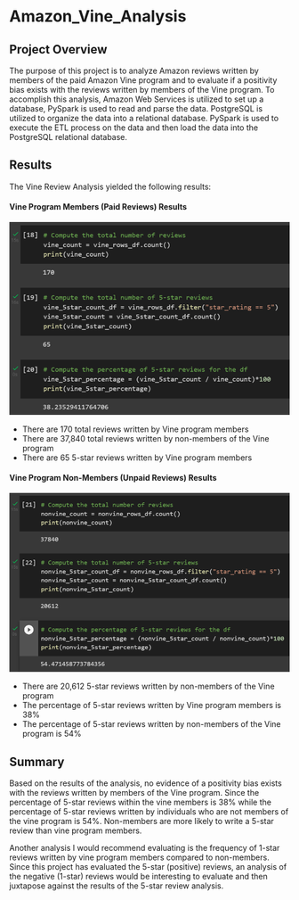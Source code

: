 # Amazon_Vine_Analysis

## Project Overview
The purpose of this project is to analyze Amazon reviews written by members of the paid Amazon Vine program and to evaluate if a positivity bias exists with the reviews written by members of the Vine program. To accomplish this analysis, Amazon Web Services is utilized to set up a database, PySpark is used to read and parse the data.  PostgreSQL is utilized to organize the data into a relational database.  PySpark is used to execute the ETL process on the data and then load the data into the PostgreSQL relational database.


## Results

The Vine Review Analysis yielded the following results:

#### Vine Program Members (Paid Reviews) Results

![vine 5star summary](https://github.com/mewers2/Amazon_Vine_Analysis/blob/main/Resources/vine_summary.png)

- There are 170 total reviews written by Vine program members
- There are 37,840 total reviews written by non-members of the Vine program
- There are 65 5-star reviews written by Vine program members

#### Vine Program Non-Members (Unpaid Reviews) Results

![nonvine 5star summary](https://github.com/mewers2/Amazon_Vine_Analysis/blob/main/Resources/nonvine_summary.png)

- There are 20,612 5-star reviews written by non-members of the Vine program
- The percentage of 5-star reviews written by Vine program members is 38%
- The percentage of 5-star reviews written by non-members of the Vine program is 54%


## Summary
Based on the results of the analysis, no evidence of a positivity bias exists with the reviews written by members of the Vine program.  Since the percentage of 5-star reviews within the vine members is 38% while the percentage of 5-star reviews written by individuals who are not members of the vine program is 54%.  Non-members are more likely to write a 5-star review than vine program members.

Another analysis I would recommend evaluating is the frequency of 1-star reviews written by vine program members compared to non-members.  Since this project has evaluated the 5-star (positive) reviews, an analysis of the negative (1-star) reviews would be interesting to evaluate and then juxtapose against the results of the 5-star review analysis.